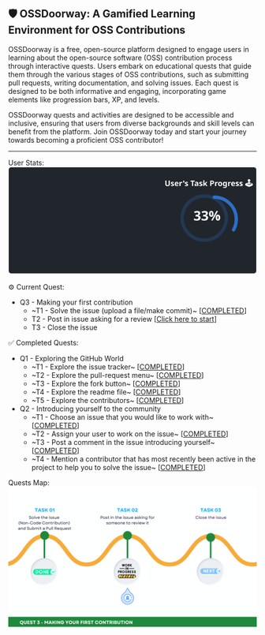 ## 🛡️ OSSDoorway: A Gamified Learning Environment for OSS Contributions

OSSDoorway is a free, open-source platform designed to engage users in learning about the open-source software (OSS) contribution process through interactive quests. Users embark on educational quests that guide them through the various stages of OSS contributions, such as submitting pull requests, writing documentation, and solving issues. Each quest is designed to be both informative and engaging, incorporating game elements like progression bars, XP, and levels.

OSSDoorway quests and activities are designed to be accessible and inclusive, ensuring that users from diverse backgrounds and skill levels can benefit from the platform. Join OSSDoorway today and start your journey towards becoming a proficient OSS contributor!

---

User Stats:<br>
  ![User Draft Stats](/userCards/draft-1721116639941.svg?)

⚙️ Current Quest: 
  - Q3 - Making your first contribution
    -  ~T1 - Solve the issue (upload a file/make commit)~ [[COMPLETED](https://github.com/kkarissa/OSS-Test/issues/12)]
    - T2 - Post in issue asking for a review [[Click here to start](https://github.com/kkarissa/OSS-Test/issues/13)]
    - T3 - Close the issue

✅ Completed Quests: 
  - Q1 - Exploring the GitHub World
    - ~T1 - Explore the issue tracker~ [[COMPLETED](https://github.com/kkarissa/OSS-Test/issues/3)]
    - ~T2 - Explore the pull-request menu~ [[COMPLETED](https://github.com/kkarissa/OSS-Test/issues/4)]
    - ~T3 - Explore the fork button~ [[COMPLETED](https://github.com/kkarissa/OSS-Test/issues/5)]
    - ~T4 - Explore the readme file~ [[COMPLETED](https://github.com/kkarissa/OSS-Test/issues/6)]
    - ~T5 - Explore the contributors~ [[COMPLETED](https://github.com/kkarissa/OSS-Test/issues/7)]
  - Q2 - Introducing yourself to the community
    - ~T1 - Choose an issue that you would like to work with~ [[COMPLETED](https://github.com/kkarissa/OSS-Test/issues/8)]
    - ~T2 - Assign your user to work on the issue~ [[COMPLETED](https://github.com/kkarissa/OSS-Test/issues/9)]
    - ~T3 - Post a comment in the issue introducing yourself~ [[COMPLETED](https://github.com/kkarissa/OSS-Test/issues/10)]
    - ~T4 - Mention a contributor that has most recently been active in the project to help you to solve the issue~ [[COMPLETED](https://github.com/kkarissa/OSS-Test/issues/11)]

Quests Map:
![Quest Map](https://github.com/RESHAPELab/OSS-Doorway/blob/main/map/Q3T2.png)